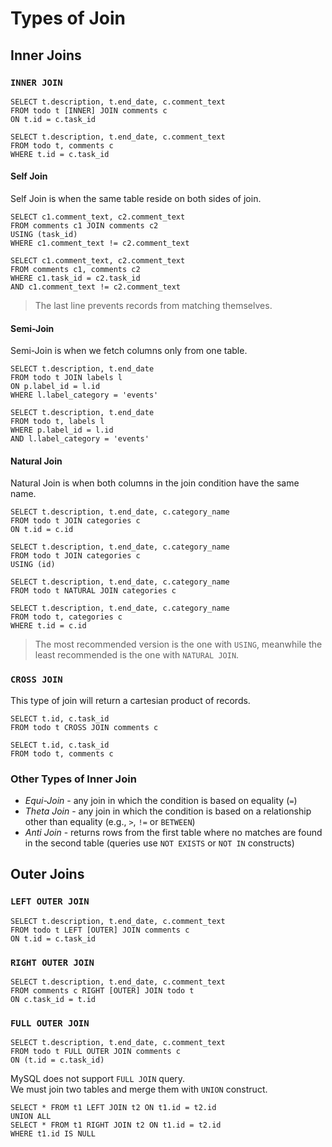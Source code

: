 # Types of Join

## Inner Joins

### `INNER JOIN`

```
SELECT t.description, t.end_date, c.comment_text
FROM todo t [INNER] JOIN comments c
ON t.id = c.task_id
```

```
SELECT t.description, t.end_date, c.comment_text
FROM todo t, comments c
WHERE t.id = c.task_id
```

#### Self Join

Self Join is when the same table reside on both sides of join.

```
SELECT c1.comment_text, c2.comment_text
FROM comments c1 JOIN comments c2
USING (task_id)
WHERE c1.comment_text != c2.comment_text
```

```
SELECT c1.comment_text, c2.comment_text
FROM comments c1, comments c2
WHERE c1.task_id = c2.task_id
AND c1.comment_text != c2.comment_text
```

> The last line prevents records from matching themselves.

#### Semi-Join

Semi-Join is when we fetch columns only from one table.

```
SELECT t.description, t.end_date
FROM todo t JOIN labels l
ON p.label_id = l.id
WHERE l.label_category = 'events'
```

```
SELECT t.description, t.end_date
FROM todo t, labels l
WHERE p.label_id = l.id
AND l.label_category = 'events'
```

#### Natural Join

Natural Join is when both columns in the join condition have the same name.

```
SELECT t.description, t.end_date, c.category_name
FROM todo t JOIN categories c
ON t.id = c.id
```

```
SELECT t.description, t.end_date, c.category_name
FROM todo t JOIN categories c
USING (id)
```

```
SELECT t.description, t.end_date, c.category_name
FROM todo t NATURAL JOIN categories c
```

```
SELECT t.description, t.end_date, c.category_name
FROM todo t, categories c
WHERE t.id = c.id
```

> The most recommended version is the one with `USING`, meanwhile the least recommended is the one with `NATURAL JOIN`.

### `CROSS JOIN`

This type of join will return a cartesian product of records.

```
SELECT t.id, c.task_id
FROM todo t CROSS JOIN comments c
```

```
SELECT t.id, c.task_id
FROM todo t, comments c
```

### Other Types of Inner Join

* *Equi-Join* - any join in which the condition is based on equality (`=`)
* *Theta Join* - any join in which the condition is based on a relationship other than equality (e.g., `>`, `!=` or `BETWEEN`)
* *Anti Join* - returns rows from the first table where no matches are found in the second table (queries use `NOT EXISTS` or `NOT IN` constructs)

## Outer Joins

### `LEFT OUTER JOIN`

```
SELECT t.description, t.end_date, c.comment_text
FROM todo t LEFT [OUTER] JOIN comments c
ON t.id = c.task_id
```

### `RIGHT OUTER JOIN`

```
SELECT t.description, t.end_date, c.comment_text
FROM comments c RIGHT [OUTER] JOIN todo t
ON c.task_id = t.id
```

### `FULL OUTER JOIN`

```
SELECT t.description, t.end_date, c.comment_text
FROM todo t FULL OUTER JOIN comments c
ON (t.id = c.task_id)
```

MySQL does  not support `FULL JOIN` query.  
We must join two tables and merge them with `UNION` construct.

```
SELECT * FROM t1 LEFT JOIN t2 ON t1.id = t2.id
UNION ALL
SELECT * FROM t1 RIGHT JOIN t2 ON t1.id = t2.id
WHERE t1.id IS NULL
```
